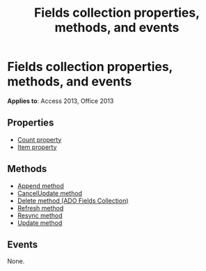 ﻿---
title: Fields collection properties, methods, and events
TOCTitle: Fields collection properties, methods, and events
ms:assetid: 9b471249-e5d1-990d-fb7c-d830848d65ff
ms:mtpsurl: https://msdn.microsoft.com/library/JJ249706(v=office.15)
ms:contentKeyID: 48546566
ms.date: 09/18/2015
mtps_version: v=office.15
---

# Fields collection properties, methods, and events

**Applies to**: Access 2013, Office 2013

## Properties

- [Count property](count-property-ado.md)
- [Item property](item-property-ado.md)

## Methods

- [Append method](append-method-ado.md)
- [CancelUpdate method](cancelupdate-method-ado.md)
- [Delete method (ADO Fields Collection)](delete-method-ado-fields-collection.md)
- [Refresh method](refresh-method-ado.md)
- [Resync method](resync-method-ado.md)
- [Update method](update-method-ado.md)

## Events

None.

